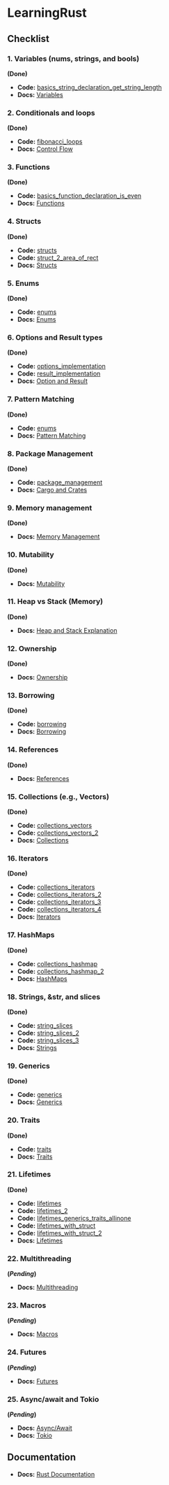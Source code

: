 # LearningRust


## Checklist

### 1. **Variables (nums, strings, and bools)**
**(Done)**
- **Code:** [basics_string_declaration_get_string_length](./basics_string_declaration_get_string_length)  
- **Docs:** [Variables](https://doc.rust-lang.org/book/ch03-01-variables-and-mutability.html)

### 2. **Conditionals and loops**
**(Done)**
- **Code:** [fibonacci_loops](./fibonacci_loops)  
- **Docs:** [Control Flow](https://doc.rust-lang.org/book/ch03-05-control-flow.html)

### 3. **Functions**
**(Done)**
- **Code:** [basics_function_declaration_is_even](./basics_function_declaration_is_even)  
- **Docs:** [Functions](https://doc.rust-lang.org/book/ch03-03-how-functions-work.html)

### 4. **Structs**
**(Done)**
- **Code:** [structs](./structs)  
- **Code:** [struct_2_area_of_rect](./struct_2_area_of_rect)  
- **Docs:** [Structs](https://doc.rust-lang.org/book/ch05-01-defining-structs.html)

### 5. **Enums** 
**(Done)**
- **Code:** [enums](./enums)  
- **Docs:** [Enums](https://doc.rust-lang.org/book/ch06-00-enums.html)

### 6. **Options and Result types** 
**(Done)**
- **Code:** [options_implementation](./options_implementation)  
- **Code:** [result_implementation](./result_implementation)  
- **Docs:** [Option and Result](https://doc.rust-lang.org/book/ch09-02-recoverable-errors-with-result.html)

### 7. **Pattern Matching** 
**(Done)**
- **Code:** [enums](./enums)  
- **Docs:** [Pattern Matching](https://doc.rust-lang.org/book/ch06-02-match.html)

### 8. **Package Management**
**(Done)**
- **Code:** [package_management](./package_management)  
- **Docs:** [Cargo and Crates](https://doc.rust-lang.org/book/ch01-03-hello-cargo.html)

### 9. **Memory management** 
**(Done)**
- **Docs:** [Memory Management](https://doc.rust-lang.org/book/ch04-01-what-is-ownership.html)

### 10. **Mutability** 
**(Done)**
- **Docs:** [Mutability](https://doc.rust-lang.org/book/ch03-01-variables-and-mutability.html)

### 11. **Heap vs Stack (Memory)** 
**(Done)**
- **Docs:** [Heap and Stack Explanation](https://doc.rust-lang.org/book/ch04-01-what-is-ownership.html#the-stack-and-the-heap)

### 12. **Ownership** 
**(Done)**
- **Docs:** [Ownership](https://doc.rust-lang.org/book/ch04-01-what-is-ownership.html)

### 13. **Borrowing** 
**(Done)**
- **Code:** [borrowing](./borrowing)  
- **Docs:** [Borrowing](https://doc.rust-lang.org/book/ch04-02-references-and-borrowing.html)

### 14. **References**
**(Done)**
- **Docs:** [References](https://doc.rust-lang.org/book/ch04-02-references-and-borrowing.html)

### 15. **Collections (e.g., Vectors)**
**(Done)**
- **Code:** [collections_vectors](./collections_vectors)  
- **Code:** [collections_vectors_2](./collections_vectors_2)  
- **Docs:** [Collections](https://doc.rust-lang.org/std/collections/index.html)

### 16. **Iterators** 
**(Done)**
- **Code:** [collections_iterators](./collections_iterators)  
- **Code:** [collections_iterators_2](./collections_iterators_2)  
- **Code:** [collections_iterators_3](./collections_iterators_3)  
- **Code:** [collections_iterators_4](./collections_iterators_4)  
- **Docs:** [Iterators](https://doc.rust-lang.org/book/ch13-02-iterators.html)

### 17. **HashMaps** 
**(Done)**
- **Code:** [collections_hashmap](./collections_hashmap)  
- **Code:** [collections_hashmap_2](./collections_hashmap_2)  
- **Docs:** [HashMaps](https://doc.rust-lang.org/book/ch08-03-hash-maps.html)

### 18. **Strings, &str, and slices**
**(Done)**
- **Code:** [string_slices](./string_slices)  
- **Code:** [string_slices_2](./string_slices_2)  
- **Code:** [string_slices_3](./string_slices_3)  
- **Docs:** [Strings](https://doc.rust-lang.org/book/ch08-02-strings.html)

### 19. **Generics** 
**(Done)**
- **Code:** [generics](./generics)  
- **Docs:** [Generics](https://doc.rust-lang.org/book/ch10-01-syntax.html)

### 20. **Traits** 
**(Done)**
- **Code:** [traits](./traits)  
- **Docs:** [Traits](https://doc.rust-lang.org/book/ch10-02-traits.html)

### 21. **Lifetimes**
**(Done)**
- **Code:** [lifetimes](./lifetimes)  
- **Code:** [lifetimes_2](./lifetimes_2)  
- **Code:** [lifetimes_generics_traits_allinone](./lifetimes_generics_traits_allinone)  
- **Code:** [lifetimes_with_struct](./lifetimes_with_struct)  
- **Code:** [lifetimes_with_struct_2](./lifetimes_with_struct_2)  
- **Docs:** [Lifetimes](https://doc.rust-lang.org/book/ch10-03-lifetime-syntax.html)

### 22. **Multithreading** 
**(_Pending_)**
- **Docs:** [Multithreading](https://doc.rust-lang.org/book/ch16-01-threads.html)

### 23. **Macros**
**(_Pending_)**
- **Docs:** [Macros](https://doc.rust-lang.org/book/ch19-06-macros.html)

### 24. **Futures**
**(_Pending_)**
- **Docs:** [Futures](https://rust-lang.github.io/async-book/02_execution/01_chapter.html)

### 25. **Async/await and Tokio**
**(_Pending_)**
- **Docs:** [Async/Await](https://rust-lang.github.io/async-book/)  
- **Docs:** [Tokio](https://tokio.rs/)

## Documentation

- **Docs:** [Rust Documentation](https://www.rust-lang.org/learn/get-started)